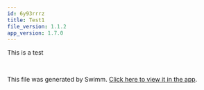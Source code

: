 ```yaml
---
id: 6y93rrrz
title: Test1
file_version: 1.1.2
app_version: 1.7.0
---
```


This is a test

<br/>

This file was generated by Swimm. [Click here to view it in the app](https://swimm-web-app.web.app/repos/Z2l0aHViJTNBJTNBdGVuc29yZmxvdyUzQSUzQUlkaXRZZWdlclN3aW1t/docs/6y93rrrz).
